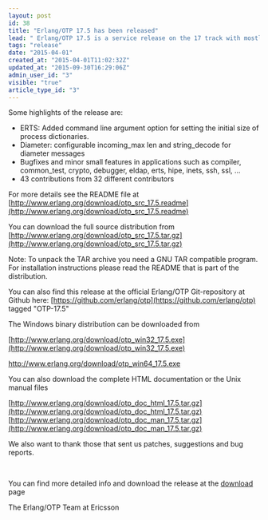 ```yaml
---
layout: post
id: 38
title: "Erlang/OTP 17.5 has been released"
lead: " Erlang/OTP 17.5 is a service release on the 17 track with mostly bug fixes, but is does contain a number of new features and characteristics improvements as well"
tags: "release"
date: "2015-04-01"
created_at: "2015-04-01T11:02:32Z"
updated_at: "2015-09-30T16:29:06Z"
admin_user_id: "3"
visible: "true"
article_type_id: "3"
---
```

 Some highlights of the release are:
* ERTS: Added command line argument option for setting the initial size of process dictionaries.
* Diameter: configurable incoming_max len and string_decode for diameter messages
* Bugfixes and minor small features in applications such as compiler, common_test, crypto, debugger, eldap, erts, hipe, inets, ssh, ssl, ...
* 43 contributions from 32 different contributors

 For more details see the README file at [http://www.erlang.org/download/otp_src_17.5.readme](http://www.erlang.org/download/otp_src_17.5.readme)

 You can download the full source distribution from [http://www.erlang.org/download/otp_src_17.5.tar.gz](http://www.erlang.org/download/otp_src_17.5.tar.gz)

 Note: To unpack the TAR archive you need a GNU TAR compatible program. For installation instructions please read the README that is part of the distribution.

 You can also find this release at the official Erlang/OTP Git-repository at Github here: [https://github.com/erlang/otp](https://github.com/erlang/otp) tagged "OTP-17.5"

 The Windows binary distribution can be downloaded from

[http://www.erlang.org/download/otp_win32_17.5.exe](http://www.erlang.org/download/otp_win32_17.5.exe)

[ http://www.erlang.org/download/otp_win64_17.5.exe ](http://www.erlang.org/download/otp_win64_17.5.exe)

 You can also download the complete HTML documentation or the Unix manual files 

[http://www.erlang.org/download/otp_doc_html_17.5.tar.gz](http://www.erlang.org/download/otp_doc_html_17.5.tar.gz)
[http://www.erlang.org/download/otp_doc_man_17.5.tar.gz](http://www.erlang.org/download/otp_doc_man_17.5.tar.gz)

 We also want to thank those that sent us patches, suggestions and bug reports.

  

 You can find more detailed info and download the release at the [download](http://www.erlang.org/download.html) page

 The Erlang/OTP Team at Ericsson
